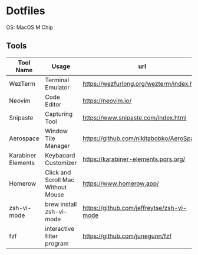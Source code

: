 # Dotfiles

OS: MacOS M Chip

## Tools

|Tool Name|Usage|url|
|---|---|---|
|WezTerm|Terminal Emulator|https://wezfurlong.org/wezterm/index.html|
|Neovim|Code Editor|https://neovim.io/|
|Snipaste|Capturing Tool|https://www.snipaste.com/index.html|
|Aerospace|Window Tile Manager|https://github.com/nikitabobko/AeroSpace|
|Karabiner Elements|Keybaoard Customizer|https://karabiner-elements.pqrs.org/|
|Homerow|Click and Scroll Mac Without Mouse|https://www.homerow.app/|
|zsh-vi-mode|brew install zsh-vi-mode|https://github.com/jeffreytse/zsh-vi-mode|
|fzf|interactive filter program|https://github.com/junegunn/fzf
